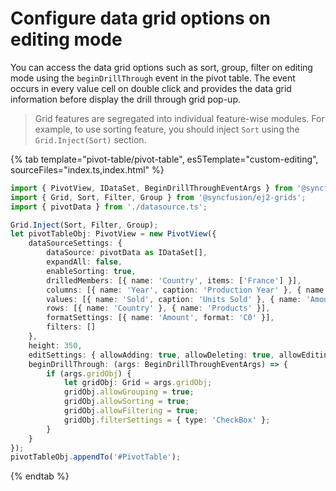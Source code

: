 # Configure data grid options on editing mode

You can access the data grid options such as sort, group, filter on editing mode using the `beginDrillThrough` event in the pivot table. The event occurs in every value cell on double click and provides the data grid information before display the drill through grid pop-up.

> Grid features are segregated into individual feature-wise modules. For example, to use sorting feature, you should inject `Sort` using the `Grid.Inject(Sort)` section.

{% tab template="pivot-table/pivot-table", es5Template="custom-editing", sourceFiles="index.ts,index.html" %}

```typescript
import { PivotView, IDataSet, BeginDrillThroughEventArgs } from '@syncfusion/ej2-pivotview';
import { Grid, Sort, Filter, Group } from '@syncfusion/ej2-grids';
import { pivotData } from './datasource.ts';

Grid.Inject(Sort, Filter, Group);
let pivotTableObj: PivotView = new PivotView({
    dataSourceSettings: {
        dataSource: pivotData as IDataSet[],
        expandAll: false,
        enableSorting: true,
        drilledMembers: [{ name: 'Country', items: ['France'] }],
        columns: [{ name: 'Year', caption: 'Production Year' }, { name: 'Quarter' }],
        values: [{ name: 'Sold', caption: 'Units Sold' }, { name: 'Amount', caption: 'Sold Amount' }],
        rows: [{ name: 'Country' }, { name: 'Products' }],
        formatSettings: [{ name: 'Amount', format: 'C0' }],
        filters: []
    },
    height: 350,
    editSettings: { allowAdding: true, allowDeleting: true, allowEditing: true, mode: 'Normal' },
    beginDrillThrough: (args: BeginDrillThroughEventArgs) => {
        if (args.gridObj) {
            let gridObj: Grid = args.gridObj;
            gridObj.allowGrouping = true;
            gridObj.allowSorting = true;
            gridObj.allowFiltering = true;
            gridObj.filterSettings = { type: 'CheckBox' };
        }
    }
});
pivotTableObj.appendTo('#PivotTable');

```

{% endtab %}
